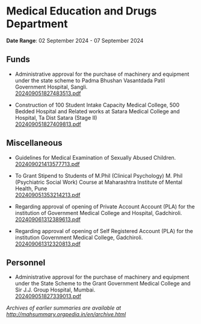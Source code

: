 # Medical Education and Drugs Department

**Date Range**: 02 September 2024 - 07 September 2024


## Funds
- Administrative approval for the purchase of machinery and equipment under the state scheme to Padma Bhushan Vasantdada Patil Government Hospital, Sangli.\
  [202409051827483513.pdf](https://gr.maharashtra.gov.in/Site/Upload/Government%20Resolutions/English/202409051827483513.pdf)

- Construction of 100 Student Intake Capacity Medical College, 500 Bedded Hospital and Related works at Satara Medical College and Hospital, Ta  Dist Satara  (Stage II)\
  [202409051827409813.pdf](https://gr.maharashtra.gov.in/Site/Upload/Government%20Resolutions/English/202409051827409813.pdf)

## Miscellaneous
- Guidelines for Medical Examination of Sexually Abused Children.\
  [202409021413577713.pdf](https://gr.maharashtra.gov.in/Site/Upload/Government%20Resolutions/English/202409021413577713.pdf)

- To Grant Stipend to Students of M.Phil (Clinical Psychology)  M. Phil (Psychiatric Social Work) Course at Maharashtra Institute of Mental Health, Pune\
  [202409051353214213.pdf](https://gr.maharashtra.gov.in/Site/Upload/Government%20Resolutions/English/202409051353214213.pdf)

- Regarding approval of opening of Private Account Account (PLA) for the institution of Government Medical College and Hospital, Gadchiroli.\
  [202409061312389613.pdf](https://gr.maharashtra.gov.in/Site/Upload/Government%20Resolutions/English/202409061312389613.pdf)

- Regarding approval of opening of Self Registered Account (PLA) for the institution Government Medical College, Gadchiroli.\
  [202409061312320813.pdf](https://gr.maharashtra.gov.in/Site/Upload/Government%20Resolutions/English/202409061312320813.pdf)

## Personnel
- Administrative approval for the purchase of machinery and equipment under the State Scheme to the Grant Government Medical College and Sir J.J. Group Hospital, Mumbai.\
  [202409051827339013.pdf](https://gr.maharashtra.gov.in/Site/Upload/Government%20Resolutions/English/202409051827339013.pdf)


*Archives of earlier summaries are available at http://mahsummary.orgpedia.in/en/archive.html*